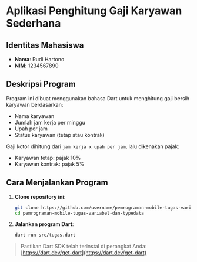 # Aplikasi Penghitung Gaji Karyawan Sederhana

## Identitas Mahasiswa
- **Nama**: Rudi Hartono  
- **NIM**: 1234567890

## Deskripsi Program
Program ini dibuat menggunakan bahasa Dart untuk menghitung gaji bersih karyawan berdasarkan:
- Nama karyawan
- Jumlah jam kerja per minggu
- Upah per jam
- Status karyawan (tetap atau kontrak)

Gaji kotor dihitung dari `jam kerja x upah per jam`, lalu dikenakan pajak:
- Karyawan tetap: pajak 10%
- Karyawan kontrak: pajak 5%

## Cara Menjalankan Program

1. **Clone repository ini**:
    ```bash
    git clone https://github.com/username/pemrograman-mobile-tugas-variabel-dan-typedata.git
    cd pemrograman-mobile-tugas-variabel-dan-typedata
    ```

2. **Jalankan program Dart**:
    ```bash
    dart run src/tugas.dart
    ```

> Pastikan Dart SDK telah terinstal di perangkat Anda: [https://dart.dev/get-dart](https://dart.dev/get-dart)
